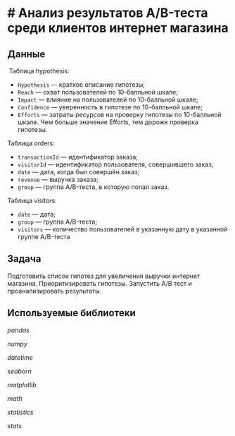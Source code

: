 # # Анализ результатов A/B-теста среди клиентов интернет магазина


## Данные

 Таблица hypothesis:
 - `Hypothesis` — краткое описание гипотезы;
 - `Reach` — охват пользователей по 10-балльной шкале;
 - `Impact` — влияние на пользователей по 10-балльной шкале;
 - `Confidence` — уверенность в гипотезе по 10-балльной шкале;
 - `Efforts` — затраты ресурсов на проверку гипотезы по 10-балльной шкале. Чем больше значение Efforts, тем дороже проверка гипотезы.

Таблица orders:
 - `transactionId` — идентификатор заказа;
 - `visitorId` — идентификатор пользователя, совершившего заказ;
 - `date` — дата, когда был совершён заказ;
 - `revenue` — выручка заказа;
 - `group` — группа A/B-теста, в которую попал заказ.

Таблица visitors:
 - `date` — дата;
 - `group` — группа A/B-теста;
 - `visitors` — количество пользователей в указанную дату в указанной группе A/B-теста

## Задача

Подготовить список гипотез для увеличения выручки интернет магазина. Приоритизировать гипотезы. Запустить А/В тест и проанализировать результаты.

## Используемые библиотеки
*pandas*

*numpy*

*datetime*

*seaborn*

*matplotlib*

*math* 

*statistics*

*stats*
